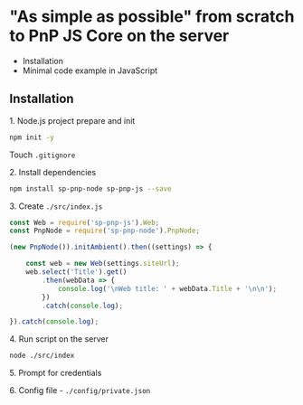 # "As simple as possible" from scratch to PnP JS Core on the server

- Installation
- Minimal code example in JavaScript

## Installation

1\. Node.js project prepare and init

```bash
npm init -y
```

Touch `.gitignore`

2\. Install dependencies

```bash
npm install sp-pnp-node sp-pnp-js --save
```

3\. Create `./src/index.js`

```javascript
const Web = require('sp-pnp-js').Web;
const PnpNode = require('sp-pnp-node').PnpNode;

(new PnpNode()).initAmbient().then((settings) => {

    const web = new Web(settings.siteUrl);
    web.select('Title').get()
        .then(webData => {
            console.log('\nWeb title: ' + webData.Title + '\n\n');
        })
        .catch(console.log);

}).catch(console.log);
```

4\. Run script on the server

```bash
node ./src/index
```

5\. Prompt for credentials

6\. Config file - `./config/private.json`